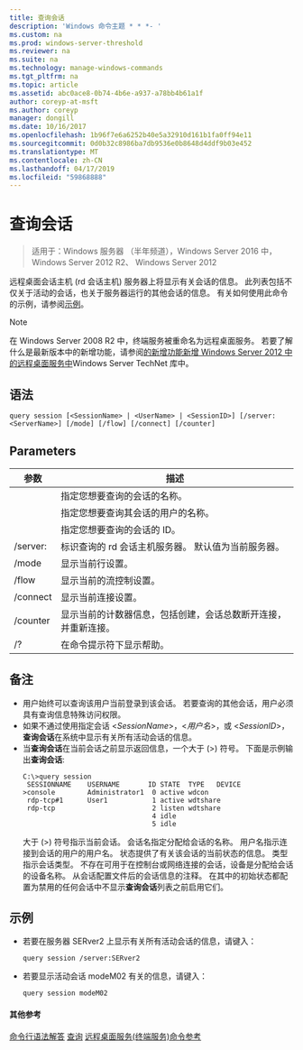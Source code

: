 ```yaml
---
title: 查询会话
description: 'Windows 命令主题 * * *- '
ms.custom: na
ms.prod: windows-server-threshold
ms.reviewer: na
ms.suite: na
ms.technology: manage-windows-commands
ms.tgt_pltfrm: na
ms.topic: article
ms.assetid: abc0ace8-0b74-4b6e-a937-a78bb4b61a1f
author: coreyp-at-msft
ms.author: coreyp
manager: dongill
ms.date: 10/16/2017
ms.openlocfilehash: 1b96f7e6a6252b40e5a32910d161b1fa0ff94e11
ms.sourcegitcommit: 0d0b32c8986ba7db9536e0b8648d4ddf9b03e452
ms.translationtype: MT
ms.contentlocale: zh-CN
ms.lasthandoff: 04/17/2019
ms.locfileid: "59868888"
---
```

# <a name="query-session"></a>查询会话

>适用于：Windows 服务器 （半年频道），Windows Server 2016 中，Windows Server 2012 R2、 Windows Server 2012

远程桌面会话主机 (rd 会话主机) 服务器上将显示有关会话的信息。
此列表包括不仅关于活动的会话，也关于服务器运行的其他会话的信息。
有关如何使用此命令的示例，请参阅[示例](#BKMK_examples)。
> [!NOTE]
> 在 Windows Server 2008 R2 中，终端服务被重命名为远程桌面服务。 若要了解什么是最新版本中的新增功能，请参阅[的新增功能新增 Windows Server 2012 中的远程桌面服务中](https://technet.microsoft.com/library/hh831527)Windows Server TechNet 库中。
## <a name="syntax"></a>语法
```
query session [<SessionName> | <UserName> | <SessionID>] [/server:<ServerName>] [/mode] [/flow] [/connect] [/counter]
```
## <a name="parameters"></a>Parameters
|参数|描述|
|-------|--------|
|<SessionName>|指定您想要查询的会话的名称。|
|<UserName>|指定您想要查询其会话的用户的名称。|
|<SessionID>|指定您想要查询的会话的 ID。|
|/server:<ServerName>|标识查询的 rd 会话主机服务器。 默认值为当前服务器。|
|/mode|显示当前行设置。|
|/flow|显示当前的流控制设置。|
|/connect|显示当前连接设置。|
|/counter|显示当前的计数器信息，包括创建，会话总数断开连接，并重新连接。|
|/?|在命令提示符下显示帮助。|
## <a name="remarks"></a>备注
-   用户始终可以查询该用户当前登录到该会话。 若要查询的其他会话，用户必须具有查询信息特殊访问权限。
-   如果不通过使用指定会话 <*SessionName*>，<*用户名*>，或 <*SessionID*>，**查询会话**在系统中显示有关所有活动会话的信息。
-   当**查询会话**在当前会话之前显示返回信息，一个大于 (>) 符号。 下面是示例输出**查询会话**:
    ```
    C:\>query session
     SESSIONNAME    USERNAME       ID STATE  TYPE   DEVICE
    >console        Administrator1  0 active wdcon
     rdp-tcp#1      User1           1 active wdtshare
     rdp-tcp                        2 listen wdtshare
                                    4 idle
                                    5 idle
    ```
    大于 (>) 符号指示当前会话。 会话名指定分配给会话的名称。 用户名指示连接到会话的用户的用户名。 状态提供了有关该会话的当前状态的信息。 类型指示会话类型。 不存在可用于在控制台或网络连接的会话，设备是分配给会话的设备名称。 从会话配置文件后的会话信息的注释。 在其中的初始状态都配置为禁用的任何会话中不显示**查询会话**列表之前启用它们。
## <a name="BKMK_examples"></a>示例
-   若要在服务器 SERver2 上显示有关所有活动会话的信息，请键入：
    ```
    query session /server:SERver2
    ```
-   若要显示活动会话 modeM02 有关的信息，请键入：
    ```
    query session modeM02
    ```
#### <a name="additional-references"></a>其他参考
[命令行语法解答](command-line-syntax-key.md)
[查询](query.md)
[远程桌面服务&#40;终端服务&#41;命令参考](remote-desktop-services-terminal-services-command-reference.md)
